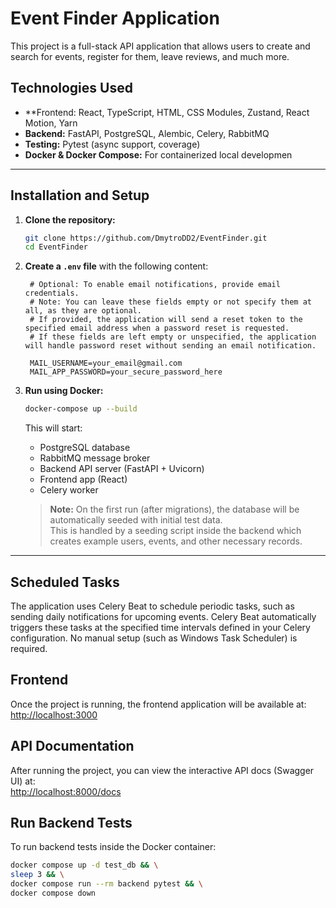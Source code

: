 # Event Finder Application

This project is a full-stack API application that allows users to create and search for events, register for them, leave reviews, and much more.

## Technologies Used

- **Frontend: React, TypeScript, HTML, CSS Modules, Zustand, React Motion, Yarn 
- **Backend:** FastAPI, PostgreSQL, Alembic, Celery, RabbitMQ  
- **Testing:** Pytest (async support, coverage)  
- **Docker & Docker Compose:** For containerized local developmen

---

## Installation and Setup

1. **Clone the repository:**
    ```bash
    git clone https://github.com/DmytroDD2/EventFinder.git
    cd EventFinder
    ```

2. **Create a `.env` file** with the following content:

    ```env
     # Optional: To enable email notifications, provide email credentials.
     # Note: You can leave these fields empty or not specify them at all, as they are optional.
     # If provided, the application will send a reset token to the specified email address when a password reset is requested.
     # If these fields are left empty or unspecified, the application will handle password reset without sending an email notification.

     MAIL_USERNAME=your_email@gmail.com
     MAIL_APP_PASSWORD=your_secure_password_here
    ```

3. **Run using Docker:**
    ```bash
    docker-compose up --build
    ```
    This will start:

     - PostgreSQL database  
     - RabbitMQ message broker  
     - Backend API server (FastAPI + Uvicorn)  
     - Frontend app (React)  
     - Celery worker  
   
   > **Note:** On the first run (after migrations), the database will be automatically seeded with initial test data.  
   > This is handled by a seeding script inside the backend which creates example users, events, and other necessary records.
---


## Scheduled Tasks

The application uses Celery Beat to schedule periodic tasks, such as sending daily notifications for upcoming events. Celery Beat automatically triggers these tasks at the specified time intervals defined in your Celery configuration. No manual setup (such as Windows Task Scheduler) is required.

## Frontend

Once the project is running, the frontend application will be available at:  
[http://localhost:3000](http://localhost:3000)

## API Documentation

After running the project, you can view the interactive API docs (Swagger UI) at:  
[http://localhost:8000/docs](http://localhost:8000/docs)




## Run Backend Tests

To run backend tests inside the Docker container:

```bash
docker compose up -d test_db && \
sleep 3 && \
docker compose run --rm backend pytest && \
docker compose down

```